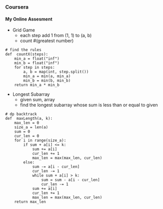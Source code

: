### Coursera

#### My Online Assesment

*	Grid Game
	*	each step add 1 from (1, 1) to (a, b)
	*	count #(greatest number)
```python3
# find the rules
def  countX(steps):
    min_a = float("inf")
    min_b = float("inf")
    for step in steps:
        a, b = map(int, step.split())
        min_a = min(a, min_a)
        min_b = min(b, min_b)
    return min_a * min_b
```

*	Longest Subarray
	*	given sum, array
	*	find the longest subarray whose sum is less than or equal to given
```python3
# dp backtrack
def  maxLength(a, k):
    max_len = 0
    size_a = len(a)
    sum = 0
    cur_len = 0
    for i in range(size_a):
        if sum + a[i] <= k:
            sum += a[i]
            cur_len += 1            
            max_len = max(max_len, cur_len)
        else:
            sum -= a[i - cur_len]
            cur_len -= 1
            while sum + a[i] > k:
                sum = sum - a[i - cur_len]
                cur_len -= 1
            sum += a[i]
            cur_len += 1
            max_len = max(max_len, cur_len)
    return max_len
```